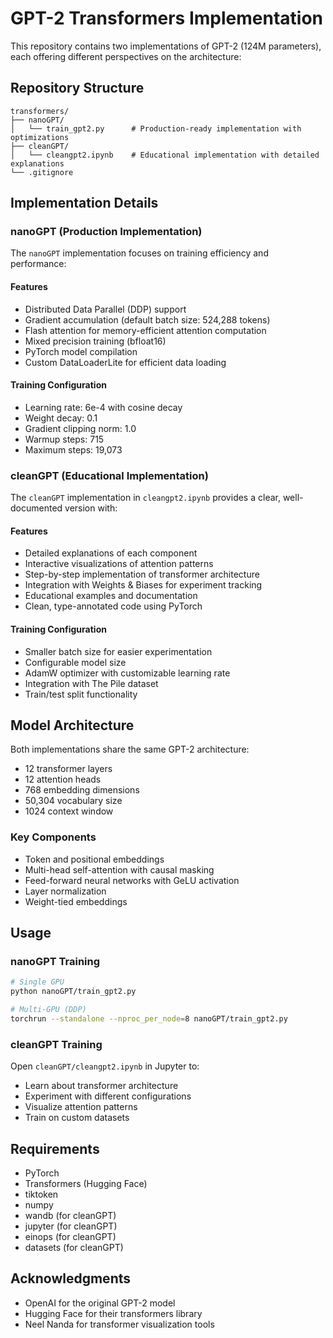 # GPT-2 Transformers Implementation

This repository contains two implementations of GPT-2 (124M parameters), each offering different perspectives on the architecture:

## Repository Structure

```
transformers/
├── nanoGPT/
│   └── train_gpt2.py      # Production-ready implementation with optimizations
├── cleanGPT/
│   └── cleangpt2.ipynb    # Educational implementation with detailed explanations
└── .gitignore
```

## Implementation Details

### nanoGPT (Production Implementation)
The `nanoGPT` implementation focuses on training efficiency and performance:

#### Features
- Distributed Data Parallel (DDP) support
- Gradient accumulation (default batch size: 524,288 tokens)
- Flash attention for memory-efficient attention computation
- Mixed precision training (bfloat16)
- PyTorch model compilation
- Custom DataLoaderLite for efficient data loading

#### Training Configuration
- Learning rate: 6e-4 with cosine decay
- Weight decay: 0.1
- Gradient clipping norm: 1.0
- Warmup steps: 715
- Maximum steps: 19,073

### cleanGPT (Educational Implementation)
The `cleanGPT` implementation in `cleangpt2.ipynb` provides a clear, well-documented version with:

#### Features
- Detailed explanations of each component
- Interactive visualizations of attention patterns
- Step-by-step implementation of transformer architecture
- Integration with Weights & Biases for experiment tracking
- Educational examples and documentation
- Clean, type-annotated code using PyTorch

#### Training Configuration
- Smaller batch size for easier experimentation
- Configurable model size
- AdamW optimizer with customizable learning rate
- Integration with The Pile dataset
- Train/test split functionality

## Model Architecture
Both implementations share the same GPT-2 architecture:
- 12 transformer layers
- 12 attention heads
- 768 embedding dimensions
- 50,304 vocabulary size
- 1024 context window

### Key Components
- Token and positional embeddings
- Multi-head self-attention with causal masking
- Feed-forward neural networks with GeLU activation
- Layer normalization
- Weight-tied embeddings

## Usage

### nanoGPT Training
```bash
# Single GPU
python nanoGPT/train_gpt2.py

# Multi-GPU (DDP)
torchrun --standalone --nproc_per_node=8 nanoGPT/train_gpt2.py
```

### cleanGPT Training
Open `cleanGPT/cleangpt2.ipynb` in Jupyter to:
- Learn about transformer architecture
- Experiment with different configurations
- Visualize attention patterns
- Train on custom datasets

## Requirements
- PyTorch
- Transformers (Hugging Face)
- tiktoken
- numpy
- wandb (for cleanGPT)
- jupyter (for cleanGPT)
- einops (for cleanGPT)
- datasets (for cleanGPT)

## Acknowledgments
- OpenAI for the original GPT-2 model
- Hugging Face for their transformers library
- Neel Nanda for transformer visualization tools 